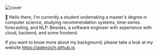 ![cover](https://i.imgur.com/1Z3fIEz.png)

👋 Hello there, I'm currently a student undertaking a master's degree in computer science, studying recommendation systems, time-series forecasting, and NLP. Besides, a software engineer with experience with cloud, backend, and some frontend. 

If you want to know more about my background, please take a look at my website https://aidenzich.github.io.

